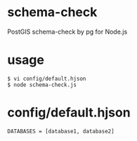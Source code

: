 # schema-check
PostGIS schema-check by pg for Node.js

# usage
```
$ vi config/default.hjson
$ node schema-check.js
```

# config/default.hjson
```
DATABASES = [database1, database2]
```
